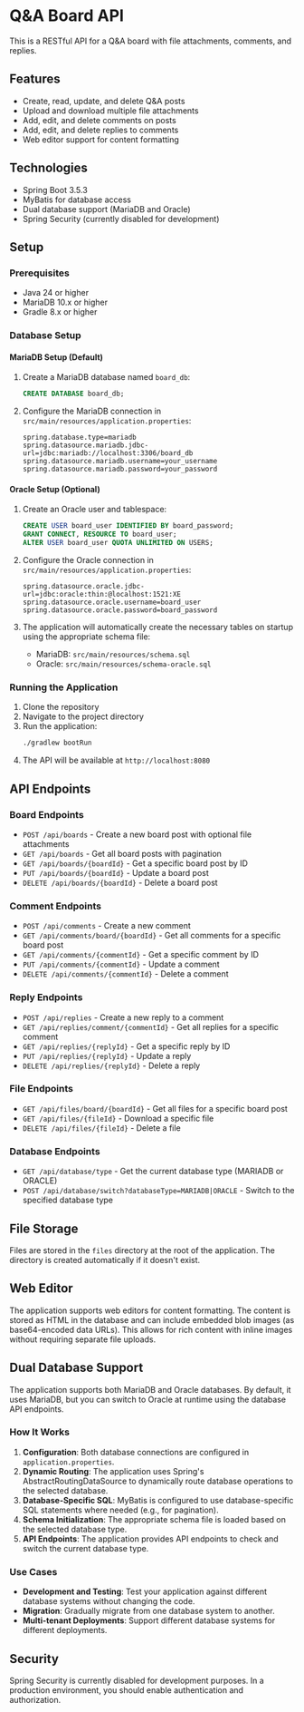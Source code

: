# Q&A Board API

This is a RESTful API for a Q&A board with file attachments, comments, and replies.

## Features

- Create, read, update, and delete Q&A posts
- Upload and download multiple file attachments
- Add, edit, and delete comments on posts
- Add, edit, and delete replies to comments
- Web editor support for content formatting

## Technologies

- Spring Boot 3.5.3
- MyBatis for database access
- Dual database support (MariaDB and Oracle)
- Spring Security (currently disabled for development)

## Setup

### Prerequisites

- Java 24 or higher
- MariaDB 10.x or higher
- Gradle 8.x or higher

### Database Setup

#### MariaDB Setup (Default)

1. Create a MariaDB database named `board_db`:
   ```sql
   CREATE DATABASE board_db;
   ```

2. Configure the MariaDB connection in `src/main/resources/application.properties`:
   ```properties
   spring.database.type=mariadb
   spring.datasource.mariadb.jdbc-url=jdbc:mariadb://localhost:3306/board_db
   spring.datasource.mariadb.username=your_username
   spring.datasource.mariadb.password=your_password
   ```

#### Oracle Setup (Optional)

1. Create an Oracle user and tablespace:
   ```sql
   CREATE USER board_user IDENTIFIED BY board_password;
   GRANT CONNECT, RESOURCE TO board_user;
   ALTER USER board_user QUOTA UNLIMITED ON USERS;
   ```

2. Configure the Oracle connection in `src/main/resources/application.properties`:
   ```properties
   spring.datasource.oracle.jdbc-url=jdbc:oracle:thin:@localhost:1521:XE
   spring.datasource.oracle.username=board_user
   spring.datasource.oracle.password=board_password
   ```

3. The application will automatically create the necessary tables on startup using the appropriate schema file:
   - MariaDB: `src/main/resources/schema.sql`
   - Oracle: `src/main/resources/schema-oracle.sql`

### Running the Application

1. Clone the repository
2. Navigate to the project directory
3. Run the application:
   ```bash
   ./gradlew bootRun
   ```
4. The API will be available at `http://localhost:8080`

## API Endpoints

### Board Endpoints

- `POST /api/boards` - Create a new board post with optional file attachments
- `GET /api/boards` - Get all board posts with pagination
- `GET /api/boards/{boardId}` - Get a specific board post by ID
- `PUT /api/boards/{boardId}` - Update a board post
- `DELETE /api/boards/{boardId}` - Delete a board post

### Comment Endpoints

- `POST /api/comments` - Create a new comment
- `GET /api/comments/board/{boardId}` - Get all comments for a specific board post
- `GET /api/comments/{commentId}` - Get a specific comment by ID
- `PUT /api/comments/{commentId}` - Update a comment
- `DELETE /api/comments/{commentId}` - Delete a comment

### Reply Endpoints

- `POST /api/replies` - Create a new reply to a comment
- `GET /api/replies/comment/{commentId}` - Get all replies for a specific comment
- `GET /api/replies/{replyId}` - Get a specific reply by ID
- `PUT /api/replies/{replyId}` - Update a reply
- `DELETE /api/replies/{replyId}` - Delete a reply

### File Endpoints

- `GET /api/files/board/{boardId}` - Get all files for a specific board post
- `GET /api/files/{fileId}` - Download a specific file
- `DELETE /api/files/{fileId}` - Delete a file

### Database Endpoints

- `GET /api/database/type` - Get the current database type (MARIADB or ORACLE)
- `POST /api/database/switch?databaseType=MARIADB|ORACLE` - Switch to the specified database type

## File Storage

Files are stored in the `files` directory at the root of the application. The directory is created automatically if it doesn't exist.

## Web Editor

The application supports web editors for content formatting. The content is stored as HTML in the database and can include embedded blob images (as base64-encoded data URLs). This allows for rich content with inline images without requiring separate file uploads.

## Dual Database Support

The application supports both MariaDB and Oracle databases. By default, it uses MariaDB, but you can switch to Oracle at runtime using the database API endpoints.

### How It Works

1. **Configuration**: Both database connections are configured in `application.properties`.
2. **Dynamic Routing**: The application uses Spring's AbstractRoutingDataSource to dynamically route database operations to the selected database.
3. **Database-Specific SQL**: MyBatis is configured to use database-specific SQL statements where needed (e.g., for pagination).
4. **Schema Initialization**: The appropriate schema file is loaded based on the selected database type.
5. **API Endpoints**: The application provides API endpoints to check and switch the current database type.

### Use Cases

- **Development and Testing**: Test your application against different database systems without changing the code.
- **Migration**: Gradually migrate from one database system to another.
- **Multi-tenant Deployments**: Support different database systems for different deployments.

## Security

Spring Security is currently disabled for development purposes. In a production environment, you should enable authentication and authorization.

